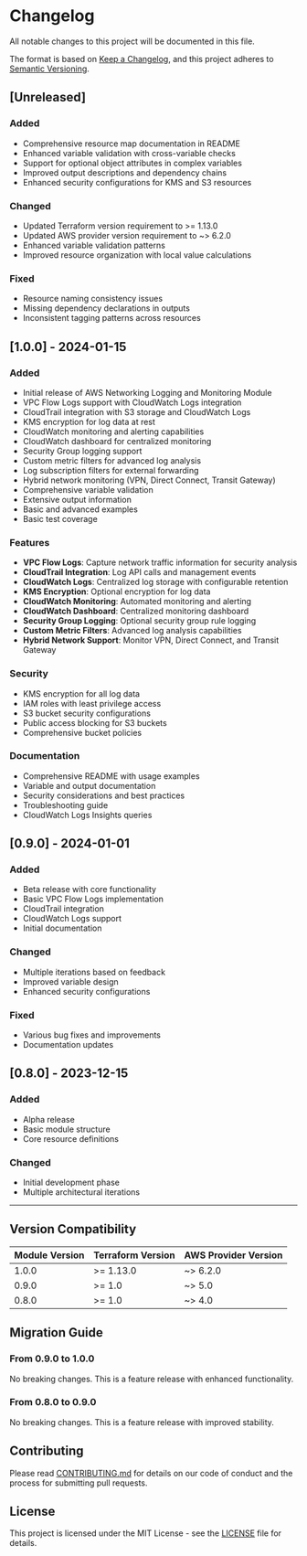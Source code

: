 # Changelog

All notable changes to this project will be documented in this file.

The format is based on [Keep a Changelog](https://keepachangelog.com/en/1.0.0/),
and this project adheres to [Semantic Versioning](https://semver.org/spec/v2.0.0.html).

## [Unreleased]

### Added
- Comprehensive resource map documentation in README
- Enhanced variable validation with cross-variable checks
- Support for optional object attributes in complex variables
- Improved output descriptions and dependency chains
- Enhanced security configurations for KMS and S3 resources

### Changed
- Updated Terraform version requirement to >= 1.13.0
- Updated AWS provider version requirement to ~> 6.2.0
- Enhanced variable validation patterns
- Improved resource organization with local value calculations

### Fixed
- Resource naming consistency issues
- Missing dependency declarations in outputs
- Inconsistent tagging patterns across resources

## [1.0.0] - 2024-01-15

### Added
- Initial release of AWS Networking Logging and Monitoring Module
- VPC Flow Logs support with CloudWatch Logs integration
- CloudTrail integration with S3 storage and CloudWatch Logs
- KMS encryption for log data at rest
- CloudWatch monitoring and alerting capabilities
- CloudWatch dashboard for centralized monitoring
- Security Group logging support
- Custom metric filters for advanced log analysis
- Log subscription filters for external forwarding
- Hybrid network monitoring (VPN, Direct Connect, Transit Gateway)
- Comprehensive variable validation
- Extensive output information
- Basic and advanced examples
- Basic test coverage

### Features
- **VPC Flow Logs**: Capture network traffic information for security analysis
- **CloudTrail Integration**: Log API calls and management events
- **CloudWatch Logs**: Centralized log storage with configurable retention
- **KMS Encryption**: Optional encryption for log data
- **CloudWatch Monitoring**: Automated monitoring and alerting
- **CloudWatch Dashboard**: Centralized monitoring dashboard
- **Security Group Logging**: Optional security group rule logging
- **Custom Metric Filters**: Advanced log analysis capabilities
- **Hybrid Network Support**: Monitor VPN, Direct Connect, and Transit Gateway

### Security
- KMS encryption for all log data
- IAM roles with least privilege access
- S3 bucket security configurations
- Public access blocking for S3 buckets
- Comprehensive bucket policies

### Documentation
- Comprehensive README with usage examples
- Variable and output documentation
- Security considerations and best practices
- Troubleshooting guide
- CloudWatch Logs Insights queries

## [0.9.0] - 2024-01-01

### Added
- Beta release with core functionality
- Basic VPC Flow Logs implementation
- CloudTrail integration
- CloudWatch Logs support
- Initial documentation

### Changed
- Multiple iterations based on feedback
- Improved variable design
- Enhanced security configurations

### Fixed
- Various bug fixes and improvements
- Documentation updates

## [0.8.0] - 2023-12-15

### Added
- Alpha release
- Basic module structure
- Core resource definitions

### Changed
- Initial development phase
- Multiple architectural iterations

---

## Version Compatibility

| Module Version | Terraform Version | AWS Provider Version |
|----------------|-------------------|---------------------|
| 1.0.0          | >= 1.13.0         | ~> 6.2.0            |
| 0.9.0          | >= 1.0            | ~> 5.0              |
| 0.8.0          | >= 1.0            | ~> 4.0              |

## Migration Guide

### From 0.9.0 to 1.0.0

No breaking changes. This is a feature release with enhanced functionality.

### From 0.8.0 to 0.9.0

No breaking changes. This is a feature release with improved stability.

## Contributing

Please read [CONTRIBUTING.md](CONTRIBUTING.md) for details on our code of conduct and the process for submitting pull requests.

## License

This project is licensed under the MIT License - see the [LICENSE](LICENSE) file for details. 